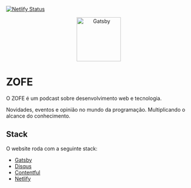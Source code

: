 [![Netlify Status](https://api.netlify.com/api/v1/badges/d9c5b9b3-d8cb-458d-b593-601d026c0e27/deploy-status)](https://app.netlify.com/sites/zofe/deploys)

<p align="center">
  <a href="https://zofe.com.br">
    <img alt="Gatsby" src="https://i.imgur.com/GKn0OlF.png" width="120" />
  </a>
</p>

# ZOFE

O ZOFE é um podcast sobre desenvolvimento web e tecnologia.

Novidades, eventos e opinião no mundo da programação. Multiplicando o alcance do conhecimento.

## Stack

O website roda com a seguinte stack:

- [Gatsby](https://www.gatsbyjs.org/)
- [Disqus](https://disqus.com/)
- [Contentful](https://www.contentful.com/)
- [Netlify](https://www.netlify.com/)
